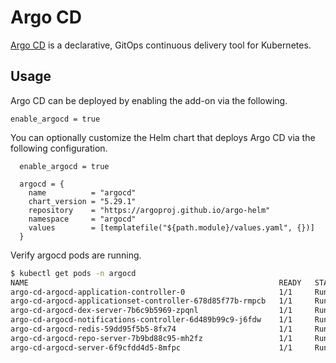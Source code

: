 # Argo CD

[Argo CD](https://argo-cd.readthedocs.io/en/stable/) is a declarative, GitOps continuous delivery tool for Kubernetes.

## Usage

Argo CD can be deployed by enabling the add-on via the following.

```hcl
enable_argocd = true
```

You can optionally customize the Helm chart that deploys Argo CD via the following configuration.

```hcl
  enable_argocd = true

  argocd = {
    name          = "argocd"
    chart_version = "5.29.1"
    repository    = "https://argoproj.github.io/argo-helm"
    namespace     = "argocd"
    values        = [templatefile("${path.module}/values.yaml", {})]
  }

```

Verify argocd pods are running.

```sh
$ kubectl get pods -n argocd
NAME                                                        READY   STATUS    RESTARTS   AGE
argo-cd-argocd-application-controller-0                     1/1     Running   0          146m
argo-cd-argocd-applicationset-controller-678d85f77b-rmpcb   1/1     Running   0          146m
argo-cd-argocd-dex-server-7b6c9b5969-zpqnl                  1/1     Running   0          146m
argo-cd-argocd-notifications-controller-6d489b99c9-j6fdw    1/1     Running   0          146m
argo-cd-argocd-redis-59dd95f5b5-8fx74                       1/1     Running   0          146m
argo-cd-argocd-repo-server-7b9bd88c95-mh2fz                 1/1     Running   0          146m
argo-cd-argocd-server-6f9cfdd4d5-8mfpc                      1/1     Running   0          146m
```
